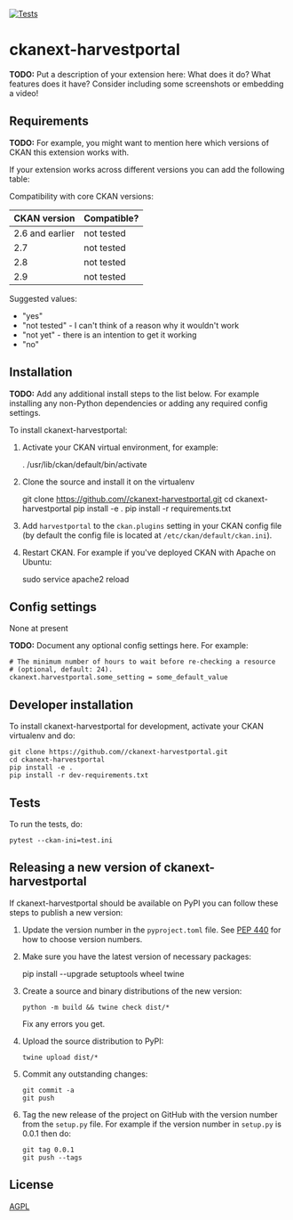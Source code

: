 [![Tests](https://github.com//ckanext-harvestportal/workflows/Tests/badge.svg?branch=main)](https://github.com//ckanext-harvestportal/actions)

# ckanext-harvestportal

**TODO:** Put a description of your extension here:  What does it do? What features does it have? Consider including some screenshots or embedding a video!


## Requirements

**TODO:** For example, you might want to mention here which versions of CKAN this
extension works with.

If your extension works across different versions you can add the following table:

Compatibility with core CKAN versions:

| CKAN version    | Compatible?   |
| --------------- | ------------- |
| 2.6 and earlier | not tested    |
| 2.7             | not tested    |
| 2.8             | not tested    |
| 2.9             | not tested    |

Suggested values:

* "yes"
* "not tested" - I can't think of a reason why it wouldn't work
* "not yet" - there is an intention to get it working
* "no"


## Installation

**TODO:** Add any additional install steps to the list below.
   For example installing any non-Python dependencies or adding any required
   config settings.

To install ckanext-harvestportal:

1. Activate your CKAN virtual environment, for example:

     . /usr/lib/ckan/default/bin/activate

2. Clone the source and install it on the virtualenv

    git clone https://github.com//ckanext-harvestportal.git
    cd ckanext-harvestportal
    pip install -e .
	pip install -r requirements.txt

3. Add `harvestportal` to the `ckan.plugins` setting in your CKAN
   config file (by default the config file is located at
   `/etc/ckan/default/ckan.ini`).

4. Restart CKAN. For example if you've deployed CKAN with Apache on Ubuntu:

     sudo service apache2 reload


## Config settings

None at present

**TODO:** Document any optional config settings here. For example:

	# The minimum number of hours to wait before re-checking a resource
	# (optional, default: 24).
	ckanext.harvestportal.some_setting = some_default_value


## Developer installation

To install ckanext-harvestportal for development, activate your CKAN virtualenv and
do:

    git clone https://github.com//ckanext-harvestportal.git
    cd ckanext-harvestportal
    pip install -e .
    pip install -r dev-requirements.txt


## Tests

To run the tests, do:

    pytest --ckan-ini=test.ini


## Releasing a new version of ckanext-harvestportal

If ckanext-harvestportal should be available on PyPI you can follow these steps to publish a new version:

1. Update the version number in the `pyproject.toml` file. See [PEP 440](http://legacy.python.org/dev/peps/pep-0440/#public-version-identifiers) for how to choose version numbers.

2. Make sure you have the latest version of necessary packages:

    pip install --upgrade setuptools wheel twine

3. Create a source and binary distributions of the new version:

       python -m build && twine check dist/*

   Fix any errors you get.

4. Upload the source distribution to PyPI:

       twine upload dist/*

5. Commit any outstanding changes:

       git commit -a
       git push

6. Tag the new release of the project on GitHub with the version number from
   the `setup.py` file. For example if the version number in `setup.py` is
   0.0.1 then do:

       git tag 0.0.1
       git push --tags

## License

[AGPL](https://www.gnu.org/licenses/agpl-3.0.en.html)
